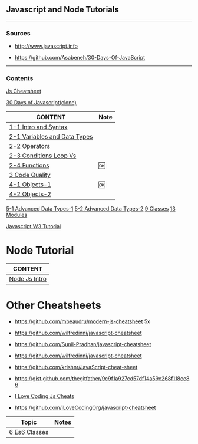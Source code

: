 <h2>Javascript and Node Tutorials</h2> 

---

<h3>Sources</h3>  

- http://www.javascript.info

- https://github.com/Asabeneh/30-Days-Of-JavaScript

---

<h3>Contents</h3>  

[Js Cheatsheet](./js-cheatsheet.md)

[30 Days of Javascript(clone)](./30-Days-Of-JavaScript-master/readMe.md)

CONTENT |Note|
--- | -- |
[1-1 Intro and Syntax](./js-intro-01-01-intro-and-syntax.md) |
[2-1 Variables and Data Types](./js-intro-02-01-data-types.md) |
[2-2 Operators](./js-intro-02-02-operators.md) |
[2-3 Conditions Loop Vs](./js-intro-02-03-if-and-loops.md) |
[2-4 Functions](./js-intro-02-04-functions.md) |🆗
[3 Code Quality](./js-intro-3-code-quality.md) |
[4-1 Objects-1](./js-intro-04-01-objects.md) |🆗
[4-2 Objects-2](./js-intro-04-02-objects.md) |
[5-1 Advanced Data Types-1](./js-intro-05-01-advanced-data-types.md)
[5-2 Advanced Data Types-2](./js-intro-05-02-advanced-data-types-2.md)
[9 Classes](./js-intro-09-1-Classes.md)
[13 Modules](./js-intro-13-1-Modules.md)

[Javascript W3 Tutorial](./w3/readme.md)

# Node Tutorial

CONTENT |
--- |
[Node Js Intro](./node-js-intro.md) |


# Other Cheatsheets

- https://github.com/mbeaudru/modern-js-cheatsheet 5x

- https://github.com/wilfredinni/javascript-cheatsheet

- https://github.com/Sunil-Pradhan/javascript-cheatsheet

- https://github.com/wilfredinni/javascript-cheatsheet

- https://github.com/krishnr/JavaScript-cheat-sheet

- https://gist.github.com/thegitfather/9c9f1a927cd57df14a59c268f118ce86

- [I Love Coding Js Cheats](./i-love-coding-cheats/readme.md)

- https://github.com/iLoveCodingOrg/javascript-cheatsheet


Topic                                        | Notes
---------------------------------------------|------
[6 Es6 Classes](./js-mosh-b6-es6-classes.md) |






